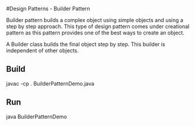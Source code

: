 #Design Patterns - Builder Pattern

Builder pattern builds a complex object using simple objects and using a step by step approach. This type of design pattern comes under creational pattern as this pattern provides one of the best ways to create an object.

A Builder class builds the final object step by step. This builder is independent of other objects.

## Build

javac -cp . BuilderPatternDemo.java

## Run

java BuilderPatternDemo